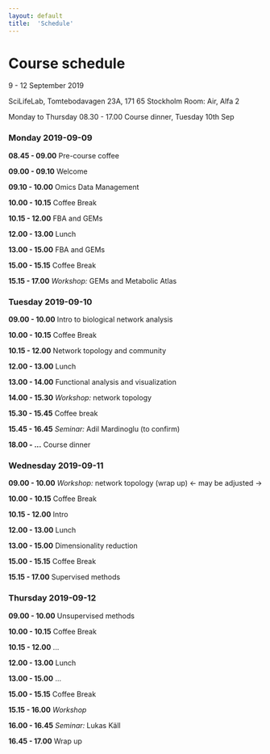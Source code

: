 ```yaml
---
layout: default
title:  'Schedule'
---
```

# Course schedule

9 - 12 September 2019

SciLifeLab, Tomtebodavagen 23A, 171 65 Stockholm
Room: Air, Alfa 2

Monday to Thursday 08.30 - 17.00
Course dinner, Tuesday 10th Sep

### Monday 2019-09-09

**08.45 - 09.00** Pre-course coffee

**09.00 - 09.10** Welcome

**09.10 - 10.00** Omics Data Management

**10.00 - 10.15** Coffee Break

**10.15 - 12.00** FBA and GEMs

**12.00 - 13.00** Lunch

**13.00 - 15.00** FBA and GEMs

**15.00 - 15.15** Coffee Break

**15.15 - 17.00** *Workshop:* GEMs and Metabolic Atlas


### Tuesday 2019-09-10

**09.00 - 10.00** Intro to biological network analysis

**10.00 - 10.15** Coffee Break

**10.15 - 12.00** Network topology and community

**12.00 - 13.00** Lunch

**13.00 - 14.00** Functional analysis and visualization

**14.00 - 15.30** *Workshop:* network topology

**15.30 - 15.45** Coffee break

**15.45 - 16.45** *Seminar:* Adil Mardinoglu (to confirm)

**18.00 - ...** Course dinner



### Wednesday 2019-09-11

**09.00 - 10.00** *Workshop:* network topology (wrap up)   <- may be adjusted ->

**10.00 - 10.15** Coffee Break

**10.15 - 12.00** Intro 

**12.00 - 13.00** Lunch

**13.00 - 15.00** Dimensionality reduction

**15.00 - 15.15** Coffee Break

**15.15 - 17.00** Supervised methods



### Thursday 2019-09-12

**09.00 - 10.00** Unsupervised methods

**10.00 - 10.15** Coffee Break

**10.15 - 12.00** ...

**12.00 - 13.00** Lunch

**13.00 - 15.00** ...

**15.00 - 15.15** Coffee Break

**15.15 - 16.00** *Workshop*

**16.00 - 16.45** *Seminar:* Lukas Käll

**16.45 - 17.00** Wrap up








